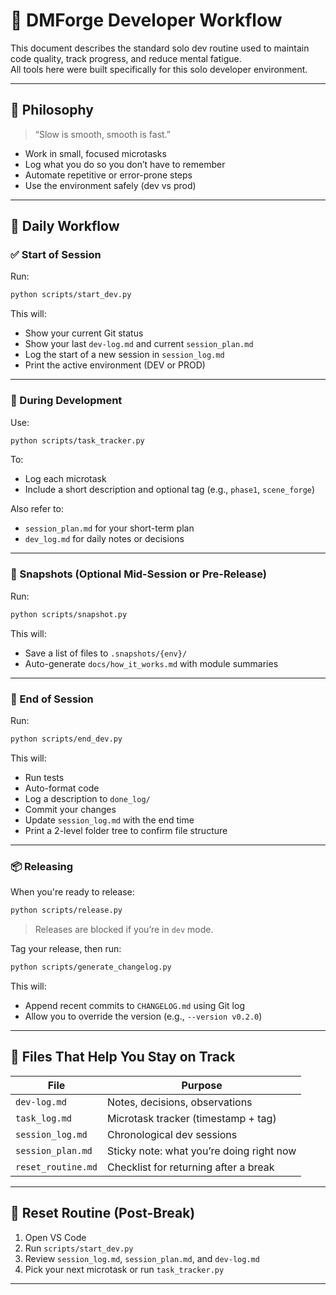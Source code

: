 # 🔄 DMForge Developer Workflow

This document describes the standard solo dev routine used to maintain code quality, track progress, and reduce mental fatigue.  
All tools here were built specifically for this solo developer environment.

---

## 🧠 Philosophy

> “Slow is smooth, smooth is fast.”

- Work in small, focused microtasks
- Log what you do so you don’t have to remember
- Automate repetitive or error-prone steps
- Use the environment safely (dev vs prod)

---

## 🏁 Daily Workflow

### ✅ Start of Session

Run:

```bash
python scripts/start_dev.py
```

This will:
- Show your current Git status
- Show your last `dev-log.md` and current `session_plan.md`
- Log the start of a new session in `session_log.md`
- Print the active environment (DEV or PROD)

---

### 🧱 During Development

Use:

```bash
python scripts/task_tracker.py
```

To:
- Log each microtask
- Include a short description and optional tag (e.g., `phase1`, `scene_forge`)

Also refer to:
- `session_plan.md` for your short-term plan
- `dev_log.md` for daily notes or decisions

---

### 📸 Snapshots (Optional Mid-Session or Pre-Release)

Run:

```bash
python scripts/snapshot.py
```

This will:
- Save a list of files to `.snapshots/{env}/`
- Auto-generate `docs/how_it_works.md` with module summaries

---

### 🚧 End of Session

Run:

```bash
python scripts/end_dev.py
```

This will:
- Run tests
- Auto-format code
- Log a description to `done_log/`
- Commit your changes
- Update `session_log.md` with the end time
- Print a 2-level folder tree to confirm file structure

---

### 📦 Releasing

When you're ready to release:

```bash
python scripts/release.py
```

> Releases are blocked if you’re in `dev` mode.

Tag your release, then run:

```bash
python scripts/generate_changelog.py
```

This will:
- Append recent commits to `CHANGELOG.md` using Git log
- Allow you to override the version (e.g., `--version v0.2.0`)

---

## 🧾 Files That Help You Stay on Track

| File | Purpose |
|------|---------|
| `dev-log.md` | Notes, decisions, observations |
| `task_log.md` | Microtask tracker (timestamp + tag) |
| `session_log.md` | Chronological dev sessions |
| `session_plan.md` | Sticky note: what you’re doing right now |
| `reset_routine.md` | Checklist for returning after a break |

---

## 🔁 Reset Routine (Post-Break)

1. Open VS Code
2. Run `scripts/start_dev.py`
3. Review `session_log.md`, `session_plan.md`, and `dev-log.md`
4. Pick your next microtask or run `task_tracker.py`

---

